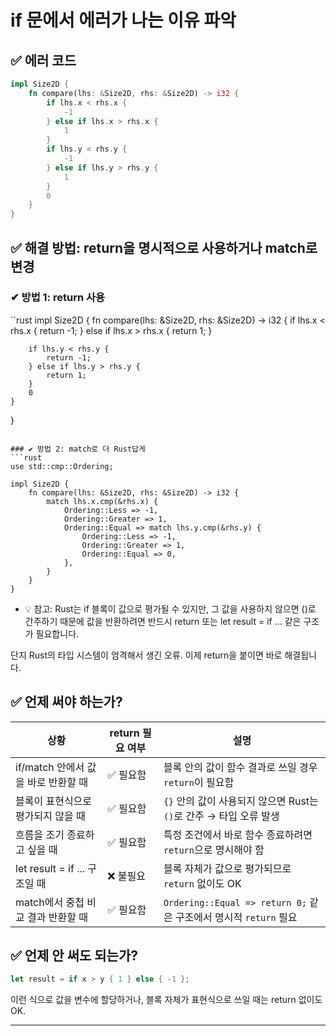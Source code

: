 # if 문에서 에러가 나는 이유 파악

## ✅ 에러 코드
```rust
impl Size2D {
    fn compare(lhs: &Size2D, rhs: &Size2D) -> i32 {
        if lhs.x < rhs.x {
            -1
        } else if lhs.x > rhs.x {
            1
        }
        if lhs.y < rhs.y {
            -1
        } else if lhs.y > rhs.y {
            1
        }
        0
    }
}
```

## ✅ 해결 방법: return을 명시적으로 사용하거나 match로 변경
### ✔ 방법 1: return 사용
``rust
impl Size2D {
    fn compare(lhs: &Size2D, rhs: &Size2D) -> i32 {
        if lhs.x < rhs.x {
            return -1;
        } else if lhs.x > rhs.x {
            return 1;
        }

        if lhs.y < rhs.y {
            return -1;
        } else if lhs.y > rhs.y {
            return 1;
        }
        0
    }
}
```

### ✔ 방법 2: match로 더 Rust답게
```rust
use std::cmp::Ordering;

impl Size2D {
    fn compare(lhs: &Size2D, rhs: &Size2D) -> i32 {
        match lhs.x.cmp(&rhs.x) {
            Ordering::Less => -1,
            Ordering::Greater => 1,
            Ordering::Equal => match lhs.y.cmp(&rhs.y) {
                Ordering::Less => -1,
                Ordering::Greater => 1,
                Ordering::Equal => 0,
            },
        }
    }
}
```

- 💡 참고: Rust는 if 블록이 값으로 평가될 수 있지만, 그 값을 사용하지 않으면 ()로 간주하기 때문에
  값을 반환하려면 반드시 return 또는 let result = if ... 같은 구조가 필요합니다.  

단지 Rust의 타입 시스템이 엄격해서 생긴 오류. 이제 return을 붙이면 바로 해결됩니다.  

## ✅ 언제 써야 하는가?
| 상황                                | return 필요 여부 | 설명                                                                 |
|-------------------------------------|------------------|----------------------------------------------------------------------|
| if/match 안에서 값을 바로 반환할 때 | ✅ 필요함         | 블록 안의 값이 함수 결과로 쓰일 경우 `return`이 필요함              |
| 블록이 표현식으로 평가되지 않을 때 | ✅ 필요함         | `{}` 안의 값이 사용되지 않으면 Rust는 `()`로 간주 → 타입 오류 발생 |
| 흐름을 조기 종료하고 싶을 때       | ✅ 필요함         | 특정 조건에서 바로 함수 종료하려면 `return`으로 명시해야 함         |
| let result = if ... 구조일 때       | ❌ 불필요         | 블록 자체가 값으로 평가되므로 `return` 없이도 OK                    |
| match에서 중첩 비교 결과 반환할 때  | ✅ 필요함         | `Ordering::Equal => return 0;` 같은 구조에서 명시적 `return` 필요   |


## ✅ 언제 안 써도 되는가?
```rust
let result = if x > y { 1 } else { -1 };
```
이런 식으로 값을 변수에 할당하거나, 블록 자체가 표현식으로 쓰일 때는 return 없이도 OK.

---

